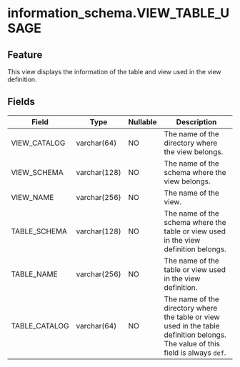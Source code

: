 # information_schema.VIEW_TABLE_USAGE

## Feature

This view displays the information of the table and view used in the view definition.

## Fields

| Field | Type | Nullable | Description |
|---------------|--------------|------------|---------------------------------|
| VIEW_CATALOG | varchar(64) | NO | The name of the directory where the view belongs. |
| VIEW_SCHEMA | varchar(128) | NO | The name of the schema where the view belongs. |
| VIEW_NAME | varchar(256) | NO | The name of the view. |
| TABLE_SCHEMA | varchar(128) | NO | The name of the schema where the table or view used in the view definition belongs. |
| TABLE_NAME | varchar(256) | NO | The name of the table or view used in the view definition. |
| TABLE_CATALOG | varchar(64) | NO | The name of the directory where the table or view used in the table definition belongs. The value of this field is always `def`. |
